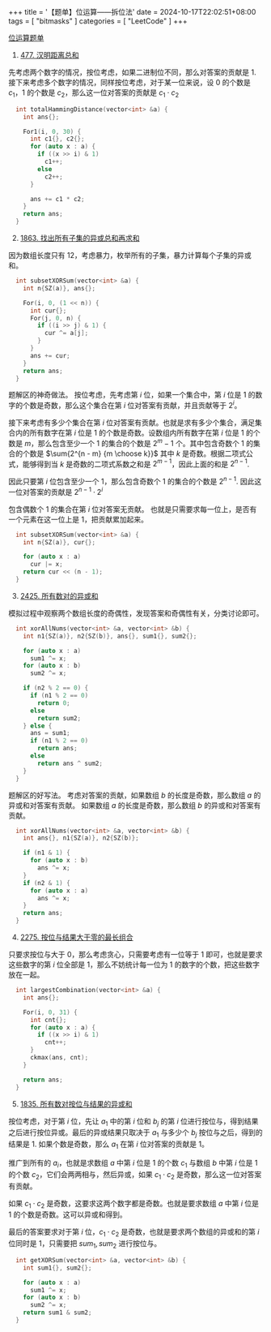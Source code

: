 +++
title = '【题单】位运算——拆位法'
date = 2024-10-17T22:02:51+08:00
tags = [ "bitmasks" ]
categories = [ "LeetCode" ]
+++

[位运算题单](https://leetcode.cn/circle/discuss/dHn9Vk/)

1. [477. 汉明距离总和](https://leetcode.cn/problems/total-hamming-distance/)

先考虑两个数字的情况，按位考虑，如果二进制位不同，那么对答案的贡献是 1.
接下来考虑多个数字的情况，同样按位考虑，对于某一位来说，设 0 的个数是 $c_1$，1 的个数是 $c_2$，那么这一位对答案的贡献是 $c_1 \cdot c_2$

```cpp
  int totalHammingDistance(vector<int> &a) {
    int ans{};

    For1(i, 0, 30) {
      int c1{}, c2{};
      for (auto x : a) {
        if ((x >> i) & 1)
          c1++;
        else
          c2++;
      }

      ans += c1 * c2;
    }
    return ans;
  }
```

2. [1863. 找出所有子集的异或总和再求和](https://leetcode.cn/problems/sum-of-all-subset-xor-totals/)

因为数组长度只有 12，考虑暴力，枚举所有的子集，暴力计算每个子集的异或和。

```cpp
  int subsetXORSum(vector<int> &a) {
    int n{SZ(a)}, ans{};

    For(i, 0, (1 << n)) {
      int cur{};
      For(j, 0, n) {
        if ((i >> j) & 1) {
          cur ^= a[j];
        }
      }
      ans += cur;
    }
    return ans;
  }
```

题解区的神奇做法。
按位考虑，先考虑第 $i$ 位，如果一个集合中，第 $i$ 位是 1 的数字的个数是奇数，那么这个集合在第 $i$ 位对答案有贡献，并且贡献等于 $2^i$。

接下来考虑有多少个集合在第 $i$ 位对答案有贡献。也就是求有多少个集合，满足集合内的所有数字在第 $i$ 位是 1 的个数是奇数。设数组内所有数字在第 $i$ 位是 1 的个数是 $m$，那么包含至少一个 1 的集合的个数是 $2^m - 1$ 个。其中包含奇数个 1 的集合的个数是 $\sum{2^{n - m} {m \choose k}}$ 其中 $k$ 是奇数。根据二项式公式，能够得到当 $k$ 是奇数的二项式系数之和是 $2^{m - 1}$，因此上面的和是 $2^{n - 1}$.

因此只要第 $i$ 位包含至少一个 1，那么包含奇数个 1 的集合的个数是 $2^{n - 1}$. 因此这一位对答案的贡献是 $2^{n - 1} \cdot 2^i$

包含偶数个 1 的集合在第 $i$ 位对答案无贡献。
也就是只需要求每一位上，是否有一个元素在这一位上是 1，把贡献累加起来。

```cpp
  int subsetXORSum(vector<int> &a) {
    int n{SZ(a)}, cur{};

    for (auto x : a)
      cur |= x;
    return cur << (n - 1);
  }
```

3. [2425. 所有数对的异或和](https://leetcode.cn/problems/bitwise-xor-of-all-pairings/)

模拟过程中观察两个数组长度的奇偶性，发现答案和奇偶性有关，分类讨论即可。

```cpp
  int xorAllNums(vector<int> &a, vector<int> &b) {
    int n1{SZ(a)}, n2{SZ(b)}, ans{}, sum1{}, sum2{};

    for (auto x : a)
      sum1 ^= x;
    for (auto x : b)
      sum2 ^= x;

    if (n2 % 2 == 0) {
      if (n1 % 2 == 0)
        return 0;
      else
        return sum2;
    } else {
      ans = sum1;
      if (n1 % 2 == 0)
        return ans;
      else
        return ans ^ sum2;
    }
  }
```

题解区的好写法。
考虑对答案的贡献，如果数组 $b$ 的长度是奇数，那么数组 $a$ 的异或和对答案有贡献。
如果数组 $a$ 的长度是奇数，那么数组 $b$ 的异或和对答案有贡献。

```cpp
  int xorAllNums(vector<int> &a, vector<int> &b) {
    int ans{}, n1{SZ(a)}, n2{SZ(b)};

    if (n1 & 1) {
      for (auto x : b)
        ans ^= x;
    }
    if (n2 & 1) {
      for (auto x : a)
        ans ^= x;
    }
    return ans;
  }
```

4. [2275. 按位与结果大于零的最长组合](https://leetcode.cn/problems/largest-combination-with-bitwise-and-greater-than-zero/)

只要求按位与大于 0，那么考虑贪心，只需要考虑有一位等于 1 即可，也就是要求这些数字的第 $i$ 位全部是 1，那么不妨统计每一位为 1 的数字的个数，把这些数字放在一起。

```cpp
  int largestCombination(vector<int> &a) {
    int ans{};

    For(i, 0, 31) {
      int cnt{};
      for (auto x : a) {
        if ((x >> i) & 1)
          cnt++;
      }
      ckmax(ans, cnt);
    }

    return ans;
  }
```

5. [1835. 所有数对按位与结果的异或和](https://leetcode.cn/problems/find-xor-sum-of-all-pairs-bitwise-and/)

按位考虑，对于第 $i$ 位，先让 $a_1$ 中的第 $i$ 位和 $b_j$ 的第 $i$ 位进行按位与，得到结果之后进行按位异或。最后的异或结果只取决于 $a_1$ 与多少个 $b_j$ 按位与之后，得到的结果是 1. 如果个数是奇数，那么 $a_1$ 在第 $i$ 位对答案的贡献是 1。

推广到所有的 $a_i$，也就是求数组 $a$ 中第 $i$ 位是 1 的个数 $c_1$ 与数组 $b$ 中第 $i$ 位是 1 的个数 $c_2$，它们会两两相与，然后异或，如果 $c_1 \cdot c_2$ 是奇数，那么这一位对答案有贡献。

如果 $c_1 \cdot c_2$ 是奇数，这要求这两个数字都是奇数。也就是要求数组 $a$ 中第 $i$ 位是 1 的个数是奇数。这可以异或和得到。

最后的答案要求对于第 $i$ 位，$c_1 \cdot c_2$ 是奇数，也就是要求两个数组的异或和的第 $i$ 位同时是 1，只需要把 $sum_1, sum_2$ 进行按位与。

```cpp
  int getXORSum(vector<int> &a, vector<int> &b) {
    int sum1{}, sum2{};

    for (auto x : a)
      sum1 ^= x;
    for (auto x : b)
      sum2 ^= x;
    return sum1 & sum2;
  }
```
